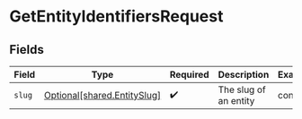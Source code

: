 # GetEntityIdentifiersRequest


## Fields

| Field                                                                | Type                                                                 | Required                                                             | Description                                                          | Example                                                              |
| -------------------------------------------------------------------- | -------------------------------------------------------------------- | -------------------------------------------------------------------- | -------------------------------------------------------------------- | -------------------------------------------------------------------- |
| `slug`                                                               | [Optional[shared.EntitySlug]](undefined/models/shared/entityslug.md) | :heavy_check_mark:                                                   | The slug of an entity                                                | contact                                                              |